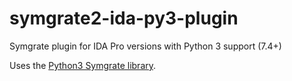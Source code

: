 # symgrate2-ida-py3-plugin
Symgrate plugin for IDA Pro versions with Python 3 support (7.4+)

Uses the [Python3 Symgrate library](https://github.com/symgrate/symgrate2-lib).
